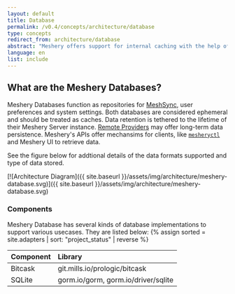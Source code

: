 ```yaml
---
layout: default
title: Database
permalink: /v0.4/concepts/architecture/database
type: concepts
redirect_from: architecture/database
abstract: "Meshery offers support for internal caching with the help of file databases. This has been implemented with several libraries that supports different kinds of data formats."
language: en
list: include
---
```


## What are the Meshery Databases?

Meshery Databases function as repositories for [MeshSync](/concepts/architecture/meshsync), user preferences and system settings. Both databases are considered ephemeral and should be treated as caches. Data retention is tethered to the lifetime of their Meshery Server instance. [Remote Providers](/extensibility/providers) may offer long-term data persistence. Meshery's APIs offer mechansims for clients, like [`mesheryctl`](/reference/mesheryctl) and Meshery UI to retrieve data.

See the figure below for addtional details of the data formats supported and type of data stored.

[![Architecture Diagram]({{ site.baseurl }}/assets/img/architecture/meshery-database.svg)]({{ site.baseurl }}/assets/img/architecture/meshery-database.svg)

### Components

Meshery Database has several kinds of database implementations to support various usecases. They are listed below:
{% assign sorted = site.adapters | sort: "project_status" | reverse %}

| Component      | Library                               |
| :------------- | :------------------------------------ |
| Bitcask        | git.mills.io/prologic/bitcask         |
| SQLite         | gorm.io/gorm, gorm.io/driver/sqlite   |
